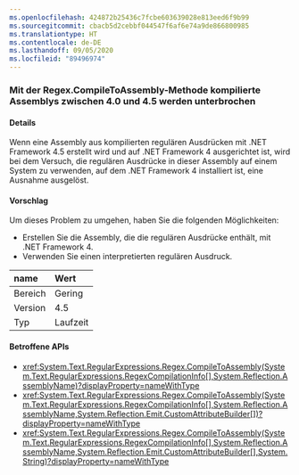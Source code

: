 ```yaml
---
ms.openlocfilehash: 424872b25436c7fcbe603639028e813eed6f9b99
ms.sourcegitcommit: cbacb5d2cebbf044547f6af6e74a9de866800985
ms.translationtype: HT
ms.contentlocale: de-DE
ms.lasthandoff: 09/05/2020
ms.locfileid: "89496974"
---
```

### <a name="assemblies-compiled-with-regexcompiletoassembly-breaks-between-40-and-45"></a>Mit der Regex.CompileToAssembly-Methode kompilierte Assemblys zwischen 4.0 und 4.5 werden unterbrochen

#### <a name="details"></a>Details

Wenn eine Assembly aus kompilierten regulären Ausdrücken mit .NET Framework 4.5 erstellt wird und auf .NET Framework 4 ausgerichtet ist, wird bei dem Versuch, die regulären Ausdrücke in dieser Assembly auf einem System zu verwenden, auf dem .NET Framework 4 installiert ist, eine Ausnahme ausgelöst.

#### <a name="suggestion"></a>Vorschlag

Um dieses Problem zu umgehen, haben Sie die folgenden Möglichkeiten:<ul><li>Erstellen Sie die Assembly, die die regulären Ausdrücke enthält, mit .NET Framework 4.</li><li>Verwenden Sie einen interpretierten regulären Ausdruck.</li></ul>

| name    | Wert       |
|:--------|:------------|
| Bereich   |Gering|
|Version|4.5|
|Typ|Laufzeit|

#### <a name="affected-apis"></a>Betroffene APIs

- <xref:System.Text.RegularExpressions.Regex.CompileToAssembly(System.Text.RegularExpressions.RegexCompilationInfo[],System.Reflection.AssemblyName)?displayProperty=nameWithType>
- <xref:System.Text.RegularExpressions.Regex.CompileToAssembly(System.Text.RegularExpressions.RegexCompilationInfo[],System.Reflection.AssemblyName,System.Reflection.Emit.CustomAttributeBuilder[])?displayProperty=nameWithType>
- <xref:System.Text.RegularExpressions.Regex.CompileToAssembly(System.Text.RegularExpressions.RegexCompilationInfo[],System.Reflection.AssemblyName,System.Reflection.Emit.CustomAttributeBuilder[],System.String)?displayProperty=nameWithType>

<!--

#### Affected APIs

- `M:System.Text.RegularExpressions.Regex.CompileToAssembly(System.Text.RegularExpressions.RegexCompilationInfo[],System.Reflection.AssemblyName)`
- `M:System.Text.RegularExpressions.Regex.CompileToAssembly(System.Text.RegularExpressions.RegexCompilationInfo[],System.Reflection.AssemblyName,System.Reflection.Emit.CustomAttributeBuilder[])`
- `M:System.Text.RegularExpressions.Regex.CompileToAssembly(System.Text.RegularExpressions.RegexCompilationInfo[],System.Reflection.AssemblyName,System.Reflection.Emit.CustomAttributeBuilder[],System.String)`

-->

